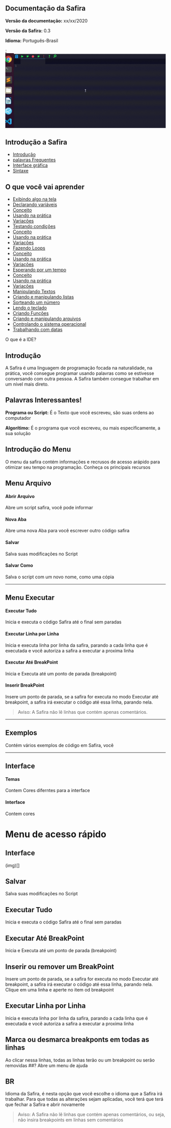 ## Documentação da Safira

**Versão da documentação:**
xx/xx/2020  

**Versão da Safira:**
0.3

**Idioma:**
Português-Brasil

;![img](https://github.com/Combratec/safira_docs/blob/master/imagens/projeto.gif)

## Introdução a Safira
- [Introdução](#Introdução)  
- [palavras Frequentes](#Introdução)  
- [Interface gráfica](#Introdução)  
- [Sintaxe](#Introdução)  

## O que você vai aprender
- [Exibindo algo na tela](#Introdução)  
- [Declarando variáveis](#Introdução)  
- [Conceito](#Introdução)  
- [Usando na prática](#Introdução)  
- [Variações](#Introdução)  
- [Testando condições](#Introdução)  
- [Conceito](#Introdução)  
- [Usando na prática](#Introdução)  
- [Variações](#Introdução)  
- [Fazendo Loops](#Introdução)  
- [Conceito](#Introdução)  
- [Usando na prática](#Introdução)  
- [Variações](#Introdução)  
- [Esperando por um tempo](#Introdução)  
- [Conceito](#Introdução)  
- [Usando na prática](#Introdução)  
- [Variações](#Introdução)  
- [Manipulando Textos](#Introdução)  
- [Criando e manipulando listas](#Introdução)  
- [Sorteando um número](#Introdução)  
- [Lendo o teclado](#Introdução)  
- [Criando Funções](#Introdução)  
- [Criando e manipulando arquivos](#Introdução)  
- [Controlando o sistema operacional](#Introdução)  
- [Trabalhando com datas](#Introdução)  
  




O que é a IDE?

## Introdução

A Safira é uma linguagem de programação focada na naturalidade, na prática, você consegue programar usando palavras como se estivesse conversando com outra pessoa. A Safira também consegue trabalhar em um nível mais direto.

## Palavras Interessantes!

**Programa ou Script:**
É o Texto que você escreveu, são suas ordens ao computador

**Algorítimo:**
É o programa que você escreveu, ou mais especificamente, a sua solução



## **Introdução do Menu**
O menu da safira contém informações e recrusos de acesso arápido para otimizar seu tempo na programação. Conheça os principais recursos

## **Menu Arquivo**

#### Abrir Arquivo    
Abre um script safira, você pode informar 

#### Nova Aba  
Abre uma nova Aba para você escrever outro código safira

#### Salvar  
Salva suas modificações no Script

#### Salvar Como  
Salva o script com um novo nome, como uma cópia

-------------

## Menu Executar  
#### Executar Tudo  
Inicia e executa o código Safira até o final sem paradas

#### Executar Linha por Linha  
Inicia e executa linha por linha da safira, parando a cada linha que é executada e você autoriza a safira a executar a proxima linha

#### Executar Até BreakPoint  
Inicia e Executa até um ponto de parada (breakpoint)

#### Inserir BreakPoint  
Insere um ponto de parada, se a safira for executa no modo Executar até breakpoint, a safira irá executar o código até essa linha, parando nela.

> Aviso: A Safira não lê linhas que contém apenas comentários.

---------------

## Exemplos
Contém vários exemplos de código em Safira, você 

---------------
    
## Interface
#### Temas  
Contem Cores diferntes para a interface

#### Interface  
Contem cores 

# Menu de acesso rápido
## Interface
(img)[]


## Salvar  
Salva suas modificações no Script  

## Executar Tudo  
Inicia e executa o código Safira até o final sem paradas  

## Executar Até BreakPoint  
Inicia e Executa até um ponto de parada (breakpoint)  

## Inserir ou remover um BreakPoint  
Insere um ponto de parada, se a safira for executa no modo Executar até breakpoint, a safira irá executar o código até essa linha, parando nela.  
Clique em uma linha e aperte no item od breakpoint  

## Executar Linha por Linha   
Inicia e executa linha por linha da safira, parando a cada linha que é executada e você autoriza a safira a executar a proxima linha  

## Marca ou desmarca breakponts em todas as linhas  
Ao clicar nessa linhas, todas as linhas terão ou um breakpoint ou serão removidas
##?
Abre um menu de ajuda   

## BR  
Idioma da Safira, é nesta opção que você escolhe o idioma que a Safira irá trabalhar. Para que todas as alterações sejam aplicadas, você terá que terá que fechar a Safira e abrir novamente  

> Aviso: A Safira não lê linhas que contém apenas comentários, ou seja, não insira breakpoints em linhas sem comentários

